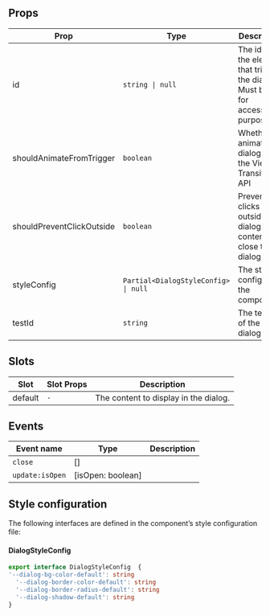<!-- This file is automatically generated, do not edit manually. -->

## Props

| Prop | Type | Description | Default |
| ---- | ---- | ----------- | ------- |
| id | `string \| null` | The id of the element that triggers the dialog. Must be set for accessibility purposes. | `null` |
| shouldAnimateFromTrigger | `boolean` | Whether to animate the dialog with the View Transitions API | `false` |
| shouldPreventClickOutside | `boolean` | Prevent clicks outside the dialog content to close the dialog | `false` |
| styleConfig | `Partial<DialogStyleConfig> \| null` | The style config of the component. | `null` |
| testId | `string` | The test id of the dialog. |  |


## Slots

| Slot | Slot Props | Description |
| --------- | ---- | ----------- |
| default | `-` | The content to display in the dialog. |


## Events

| Event name | Type | Description |
| ---------- | ---- | ----------- |
| `close` | [] |  |
| `update:isOpen` | [isOpen: boolean] |  |


## Style configuration

The following interfaces are defined in the component’s style configuration file:

#### DialogStyleConfig

```ts
export interface DialogStyleConfig  {
'--dialog-bg-color-default': string
  '--dialog-border-color-default': string
  '--dialog-border-radius-default': string
  '--dialog-shadow-default': string
}
```

